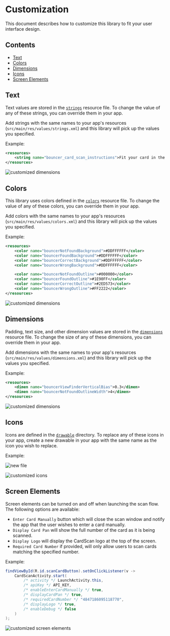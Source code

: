 # Customization

This document describes how to customize this library to fit your user interface design.

## Contents

* [Text](#text)
* [Colors](#colors)
* [Dimensions](#dimensions)
* [Icons](#icons)
* [Screen Elements](#screen-elements)

## Text

Text values are stored in the [`strings`](../scan-ui/src/main/res/values/strings.xml) resource file. To change the value of any of these strings, you can override them in your app.

Add strings with the same names to your app's resources (`src/main/res/values/strings.xml`) and this library will pick up the values you specified.

Example:
```xml
<resources>
    <string name="bouncer_card_scan_instructions">Fit your card in the box below</string>
</resources>
```

![customized dimensions](images/customized_text.png)

## Colors

This library uses colors defined in the [`colors`](../scan-ui/src/main/res/values/colors.xml) resource file. To change the value of any of these colors, you can override them in your app.

Add colors with the same names to your app's resources (`src/main/res/values/colors.xml`) and this library will pick up the values you specified.

Example:
```xml
<resources>
    <color name="bouncerNotFoundBackground">#DDFFFFFF</color>
    <color name="bouncerFoundBackground">#DDFFFFFF</color>
    <color name="bouncerCorrectBackground">#DDFFFFFF</color>
    <color name="bouncerWrongBackground">#DDFFFFFF</color>

    <color name="bouncerNotFoundOutline">#000000</color>
    <color name="bouncerFoundOutline">#1E90FF</color>
    <color name="bouncerCorrectOutline">#2ED573</color>
    <color name="bouncerWrongOutline">#FF2222</color>
</resources>
```

![customized dimensions](images/customized_colors.png)

## Dimensions

Padding, text size, and other dimension values are stored in the [`dimensions`](../scan-ui/src/main/res/values/dimensions.xml) resource file. To change the size
of any of these dimensions, you can override them in your app.

Add dimensions with the same names to your app's resources (`src/main/res/values/dimensions.xml`) and this library will pick up the values you specified.

Example:
```xml
<resources>
    <dimen name="bouncerViewFinderVerticalBias">0.3</dimen>
    <dimen name="bouncerNotFoundOutlineWidth">4</dimen>
</resources>
```

![customized dimensions](images/customized_dimensions.png)

## Icons

Icons are defined in the [`drawable`](../scan-ui/src/main/res/drawable) directory. To replace any of these icons in your app, create a new drawable in your app with the same name as the icon you wish to replace.

Example:

![new file](images/customized_icons_example.png)

![customized icons](images/customized_icons.png)

## Screen Elements

Screen elements can be turned on and off when launching the scan flow. The following options are available:

* `Enter Card Manually` button which will close the scan window and notify the app that the user wishes to enter a card manually.
* `Display Card Pan` will show the full number of the card as it is being scanned.
* `Display Logo` will display the CardScan logo at the top of the screen.
* `Required Card Number` if provided, will only allow users to scan cards matching the specified number.

Example:

```java
findViewById(R.id.scanCardButton).setOnClickListener(v ->
    CardScanActivity.start(
        /* activity */ LaunchActivity.this,
        /* apiKey */ API_KEY,
        /* enableEnterCardManually */ true,
        /* displayCardPan */ true,
        /* requiredCardNumber */ "4847186095118770",
        /* displayLogo */ true,
        /* enableDebug */ false
    )
);
```

![customized screen elements](images/customized_screen_elements.png)

